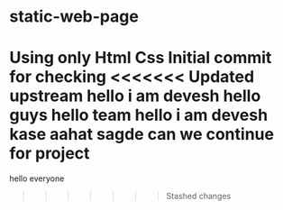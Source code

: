 # static-web-page

Using only Html Css
Initial commit for checking
<<<<<<< Updated upstream
hello i am devesh
hello guys
hello team 
hello i am devesh
kase aahat sagde
can we continue for project
=======
hello everyone
>>>>>>> Stashed changes
